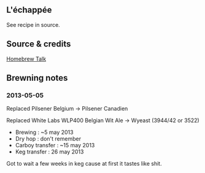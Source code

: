 ## L'échappée

See recipe in source.

## Source & credits

[Homebrew Talk][hb]

## Brewning notes

### 2013-05-05

Replaced Pilsener Belgium -> Pilsener Canadien

Replaced White Labs WLP400 Belgian Wit Ale -> Wyeast (3944/42 or 3522)

- Brewing : ~5 may 2013
- Dry hop : don't remember
- Carboy transfer : ~15 may 2013
- Keg transfer : 26 may 2013

Got to wait a few weeks in keg cause at first it tastes like shit.

[hb]: http://www.homebrewtalk.com/f70/wit-power-allagash-white-clone-175286/
